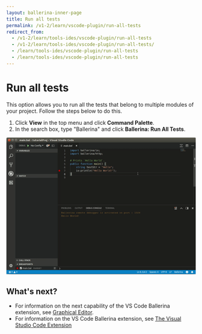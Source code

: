 ```yaml
---
layout: ballerina-inner-page
title: Run all tests
permalink: /v1-2/learn/vscode-plugin/run-all-tests
redirect_from:
  - /v1-2/learn/tools-ides/vscode-plugin/run-all-tests
  - /v1-2/learn/tools-ides/vscode-plugin/run-all-tests/
  - /learn/tools-ides/vscode-plugin/run-all-tests
  - /learn/tools-ides/vscode-plugin/run-all-tests
---
```


# Run all tests

This option allows you to run all the tests that belong to multiple modules of your project. Follow the steps below to do this.

1. Click **View** in the top menu and click **Command Palette**.
2. In the search box, type "Ballerina" and click **Ballerina: Run All Tests**.

![Run all tests](/v1-2/learn/images/run-all-tests.gif)

## What's next?

- For information on the next capability of the VS Code Ballerina extension, see [Graphical Editor](/v1-2/learn/vscode-plugin/graphical-editor).
- For information on the VS Code Ballerina extension, see [The Visual Studio Code Extension](/v1-2/learn/vscode-plugin/)